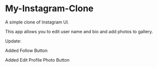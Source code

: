 # My-Instagram-Clone
<p>A simple clone of Instagram UI.</p>
<p>This app allows you to edit user name and bio and add photos to gallery.</p>
<p></p>
<p>Update:</p>
<p>Added Follow Button</p>
<p>Added Edit Profile Photo Button</p>
